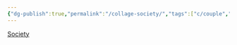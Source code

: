 ```yaml
---
{"dg-publish":true,"permalink":"/collage-society/","tags":["c/couple","c/man","c/woman","c/limbs","c/road","c/red","c/geometric"],"created":"2024-01-01T15:55:46.686-05:00","updated":"2024-01-01T17:18:37.910-05:00"}
---
```



[Society](https://www.instagram.com/p/Bxd5xeylqQt/)